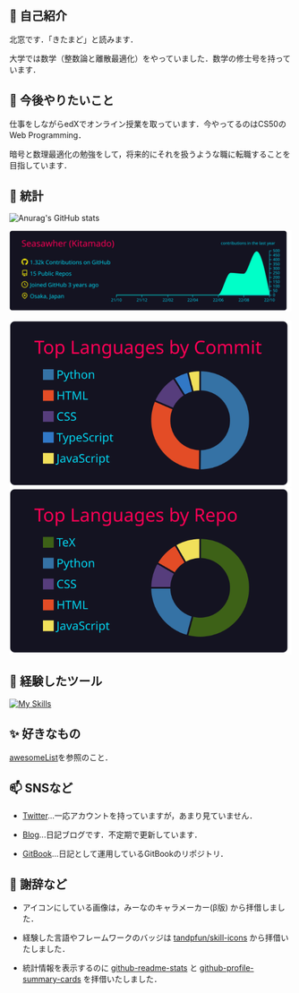 ## 👋 自己紹介 

北窓です．「きたまど」と読みます．

大学では数学（整数論と離散最適化）をやっていました．数学の修士号を持っています．

## 🌱 今後やりたいこと

仕事をしながらedXでオンライン授業を取っています．今やってるのはCS50のWeb Programming．

暗号と数理最適化の勉強をして，将来的にそれを扱うような職に転職することを目指しています．



## 🔭 統計

![Anurag's GitHub stats](https://github-readme-stats.vercel.app/api?username=Seasawher&count_private=true&theme=github_dark&show_icons=true)


[![](https://raw.githubusercontent.com/Seasawher/Seasawher/main/profile-summary-card-output/2077/0-profile-details.svg)](https://github.com/vn7n24fzkq/github-profile-summary-cards)

[![](https://raw.githubusercontent.com/Seasawher/Seasawher/main/profile-summary-card-output/2077/2-most-commit-language.svg)](https://github.com/vn7n24fzkq/github-profile-summary-cards) [![](https://raw.githubusercontent.com/Seasawher/Seasawher/main/profile-summary-card-output/2077/1-repos-per-language.svg)](https://github.com/vn7n24fzkq/github-profile-summary-cards)

## 🧰 経験したツール

[![My Skills](https://skillicons.dev/icons?i=bootstrap,jquery,laravel,django,mysql,sqlite,git,vscode&theme=dark)](https://skillicons.dev)

## :sparkles: 好きなもの

[awesomeList](./awesomeList.md)を参照のこと．

## 📫 SNSなど

* [Twitter](https://twitter.com/seasawher)...一応アカウントを持っていますが，あまり見ていません．

* [Blog](https://seasawher.hatenablog.com/)...日記ブログです．不定期で更新しています．

* [GitBook](https://kitamado.gitbook.io/diary/)...日記として運用しているGitBookのリポジトリ．

## :bow: 謝辞など

* アイコンにしている画像は，みーなのキャラメーカー(β版) から拝借しました．

* 経験した言語やフレームワークのバッジは [tandpfun/skill-icons](https://github.com/tandpfun/skill-icons#icons-list) から拝借いたしました．

* 統計情報を表示するのに [github-readme-stats](https://github.com/anuraghazra/github-readme-stats) と [github-profile-summary-cards](https://github.com/vn7n24fzkq/github-profile-summary-cards) を拝借いたしました．
